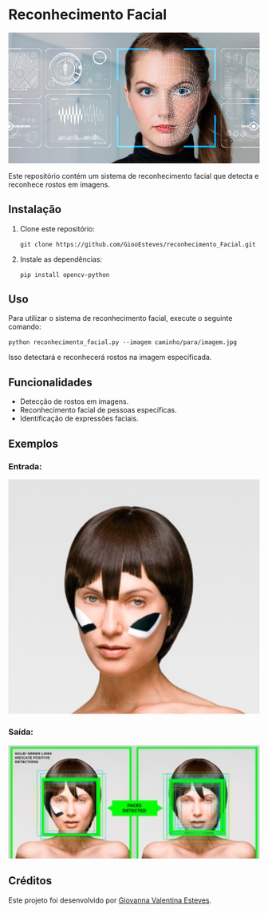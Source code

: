 <body>
    <h1>Reconhecimento Facial</h1>
    <img src="./reconhecimento_facial_head.jpg" alt="Reconhecimento Facial">
    <p>Este repositório contém um sistema de reconhecimento facial que detecta e reconhece rostos em imagens.</p>
    <h2>Instalação</h2>
    <ol>
        <li>Clone este repositório:</li>
        <pre><code>git clone https://github.com/GiooEsteves/reconhecimento_Facial.git</code></pre>
        <li>Instale as dependências:</li>
        <pre><code>pip install opencv-python</code></pre>
    </ol>
    <h2>Uso</h2>
    <p>Para utilizar o sistema de reconhecimento facial, execute o seguinte comando:</p>
    <pre><code>python reconhecimento_facial.py --imagem caminho/para/imagem.jpg</code></pre>
    <p>Isso detectará e reconhecerá rostos na imagem especificada.</p>
    <h2>Funcionalidades</h2>
    <ul>
        <li>Detecção de rostos em imagens.</li>
        <li>Reconhecimento facial de pessoas específicas.</li>
        <li>Identificação de expressões faciais.</li>
    </ul>
    <h2>Exemplos</h2>
    <h3>Entrada:</h3>
    <img src="./antes.png" alt="Entrada">
    <h3>Saída:</h3>
    <img src="./depois.png" alt="Saída">
    <h2>Créditos</h2>
    <p>Este projeto foi desenvolvido por <a href="https://github.com/GiooEsteves">Giovanna Valentina Esteves</a>.</p>
</a></p>
</body>
</html>

